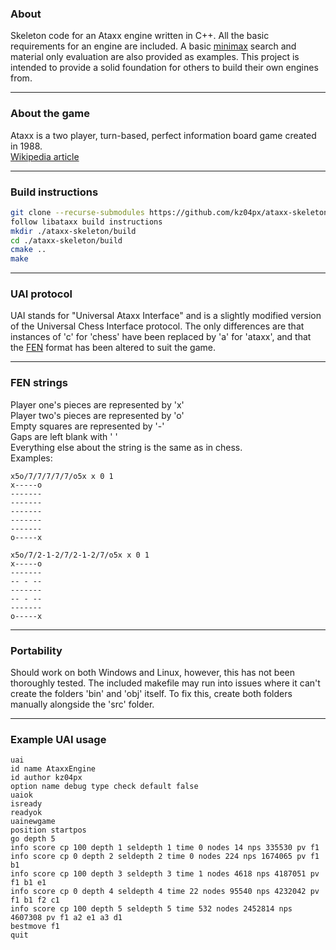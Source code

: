 
### About
Skeleton code for an Ataxx engine written in C++. All the basic requirements for an engine are included. A basic [minimax](https://en.wikipedia.org/wiki/Negamax) search and material only evaluation are also provided as examples. This project is intended to provide a solid foundation for others to build their own engines from.

---
### About the game
Ataxx is a two player, turn-based, perfect information board game created in 1988.<br/>
[Wikipedia article](https://en.wikipedia.org/wiki/Ataxx)

---
### Build instructions
```bash
git clone --recurse-submodules https://github.com/kz04px/ataxx-skeleton
follow libataxx build instructions
mkdir ./ataxx-skeleton/build
cd ./ataxx-skeleton/build
cmake ..
make
```

---
### UAI protocol
UAI stands for "Universal Ataxx Interface" and is a slightly modified version of the Universal Chess Interface protocol.
The only differences are that instances of 'c' for 'chess' have been replaced by 'a' for 'ataxx', and that the [FEN](https://en.wikipedia.org/wiki/Forsyth–Edwards_Notation) format has been altered to suit the game.

---
### FEN strings
Player one's pieces are represented by 'x'<br/>
Player two's pieces are represented by 'o'<br/>
Empty squares are represented by '-'<br/>
Gaps are left blank with ' '<br/>
Everything else about the string is the same as in chess.<br/>
Examples:
```
x5o/7/7/7/7/7/o5x x 0 1
x-----o
-------
-------
-------
-------
-------
o-----x
```
```
x5o/7/2-1-2/7/2-1-2/7/o5x x 0 1
x-----o
-------
-- - --
-------
-- - --
-------
o-----x
```

---
### Portability
Should work on both Windows and Linux, however, this has not been thoroughly tested. The included makefile may run into issues where it can't create the folders 'bin' and 'obj' itself. To fix this, create both folders manually alongside the 'src' folder.

---
### Example UAI usage
```
uai
id name AtaxxEngine
id author kz04px
option name debug type check default false
uaiok
isready
readyok
uainewgame
position startpos
go depth 5
info score cp 100 depth 1 seldepth 1 time 0 nodes 14 nps 335530 pv f1
info score cp 0 depth 2 seldepth 2 time 0 nodes 224 nps 1674065 pv f1 b1
info score cp 100 depth 3 seldepth 3 time 1 nodes 4618 nps 4187051 pv f1 b1 e1
info score cp 0 depth 4 seldepth 4 time 22 nodes 95540 nps 4232042 pv f1 b1 f2 c1
info score cp 100 depth 5 seldepth 5 time 532 nodes 2452814 nps 4607308 pv f1 a2 e1 a3 d1
bestmove f1
quit
```
